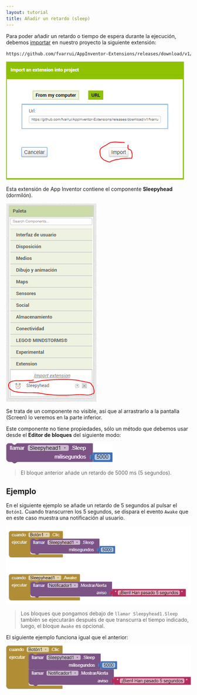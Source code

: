 ```yaml
---
layout: tutorial
title: Añadir un retardo (sleep)
---
```


Para poder añadir un retardo o tiempo de espera durante la ejecución, debemos [importar](importar-una-extension) en nuestro proyecto la siguiente extensión:

```bash
https://github.com/fvarrui/AppInventor-Extensions/releases/download/v1/fvarrui.appinventor.components.aix
```

![](images/anadir-un-retardo-01.png)

Esta extensión de App Inventor contiene el componente **Sleepyhead** (dormilón).

![](images/anadir-un-retardo-02.png)

Se trata de un componente no visible, así que al arrastrarlo a la pantalla (Screen) lo veremos en la parte inferior. 

Este componente no tiene propiedades, sólo un método que debemos usar desde el **Editor de bloques** del siguiente modo:

![](images/anadir-un-retardo-03.png)

>  El bloque anterior añade un retardo de 5000 ms (5 segundos).

## Ejemplo

En el siguiente ejemplo se añade un retardo de 5 segundos al pulsar el `Botón1`. Cuando transcurren los 5 segundos, se dispara el evento `Awake` que en este caso muestra una notificación al usuario.

![](images/anadir-un-retardo-05.png)

> Los bloques que pongamos debajo de `llamar Sleepyhead1.Sleep` también se ejecutarán después de que transcurra el tiempo indicado, luego, el bloque `Awake` es opcional.

El siguiente ejemplo funciona igual que el anterior:

![](images/anadir-un-retardo-06.png)